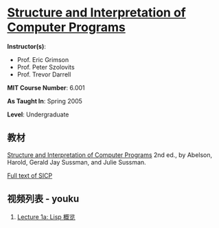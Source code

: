 # [Structure and Interpretation of Computer Programs](https://ocw.mit.edu/courses/electrical-engineering-and-computer-science/6-001-structure-and-interpretation-of-computer-programs-spring-2005/)

**Instructor(s)**:

* Prof. Eric Grimson
* Prof. Peter Szolovits
* Prof. Trevor Darrell

**MIT Course Number**: 6.001

**As Taught In**: Spring 2005

**Level**: Undergraduate

## 教材

[Structure and Interpretation of Computer Programs](http://mitpress.mit.edu/books/structure-and-interpretation-computer-programs) 2nd ed., by Abelson, Harold, Gerald Jay Sussman, and Julie Sussman.

[Full text of SICP](https://mitpress.mit.edu/sicp/full-text/book/book.html)

## 视频列表 - youku

1. [Lecture 1a: Lisp 概览](http://v.youku.com/v_show/id_XNTEzMDAyMTU2.html)